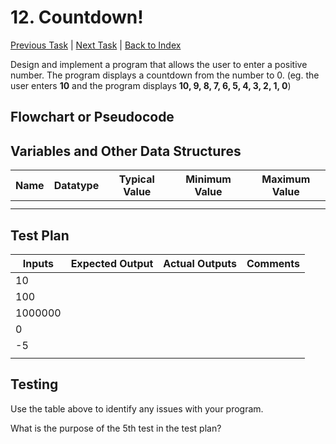 # 12. Countdown!

[Previous Task](11_five_a_day.md) | [Next Task](13_times_tabler.md) | [Back to Index](00_index.md)

Design and implement a program that allows the user to enter a positive number. The program displays a countdown from the number to 0. (eg. the user enters **10** and the program displays **10, 9, 8, 7, 6, 5, 4, 3, 2, 1, 0**)

## Flowchart or Pseudocode

## Variables and Other Data Structures

|Name|Datatype|Typical Value|Minimum Value|Maximum Value|
|-|-|-|-|-|
| | | | | |
| | | | | |

## Test Plan
|Inputs|Expected Output|Actual Outputs|Comments|
|-|-|-|-|
|10| | | |
|100| | | |
|1000000| | | |
|0| | | |
|-5| | | |
| | | | |

## Testing

Use the table above to identify any issues with your program.

What is the purpose of the 5th test in the test plan?
